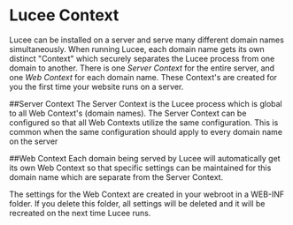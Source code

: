 # Lucee Context

Lucee can be installed on a server and serve many different domain names simultaneously. When running Lucee, each domain name gets its own distinct "Context" which securely separates the Lucee process from one domain to another.  There is one *Server Context* for the entire server, and one *Web Context* for each domain name. These Context's are created for you the first time your website runs on a server.

##Server Context
The Server Context is the Lucee process which is global to all Web Context's (domain names). The Server Context can be configured so that all Web Contexts utilize the same configuration. This is common when the same configuration should apply to every domain name on the server

##Web Context
Each domain being served by Lucee will automatically get its own Web Context so that specific settings can be maintained for this domain name which are separate from the Server Context.

The settings for the Web Context are created in your webroot in a WEB-INF folder. If you delete this folder, all settings will be deleted and it will be recreated on the next time Lucee runs. 